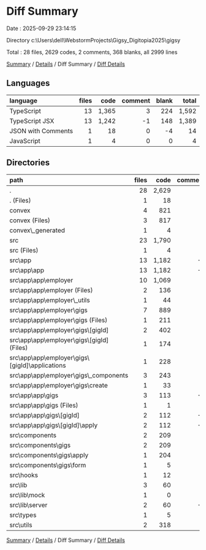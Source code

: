 # Diff Summary

Date : 2025-09-29 23:14:15

Directory c:\\Users\\dell\\WebstormProjects\\Gigsy_Digitopia2025\\gigsy

Total : 28 files,  2629 codes, 2 comments, 368 blanks, all 2999 lines

[Summary](results.md) / [Details](details.md) / Diff Summary / [Diff Details](diff-details.md)

## Languages
| language | files | code | comment | blank | total |
| :--- | ---: | ---: | ---: | ---: | ---: |
| TypeScript | 13 | 1,365 | 3 | 224 | 1,592 |
| TypeScript JSX | 13 | 1,242 | -1 | 148 | 1,389 |
| JSON with Comments | 1 | 18 | 0 | -4 | 14 |
| JavaScript | 1 | 4 | 0 | 0 | 4 |

## Directories
| path | files | code | comment | blank | total |
| :--- | ---: | ---: | ---: | ---: | ---: |
| . | 28 | 2,629 | 2 | 368 | 2,999 |
| . (Files) | 1 | 18 | 0 | -4 | 14 |
| convex | 4 | 821 | 0 | 118 | 939 |
| convex (Files) | 3 | 817 | 0 | 118 | 935 |
| convex\\_generated | 1 | 4 | 0 | 0 | 4 |
| src | 23 | 1,790 | 2 | 254 | 2,046 |
| src (Files) | 1 | 4 | 0 | 0 | 4 |
| src\\app | 13 | 1,182 | -1 | 162 | 1,343 |
| src\\app\\app | 13 | 1,182 | -1 | 162 | 1,343 |
| src\\app\\app\\employer | 10 | 1,069 | 0 | 139 | 1,208 |
| src\\app\\app\\employer (Files) | 2 | 136 | 0 | 15 | 151 |
| src\\app\\app\\employer\\_utils | 1 | 44 | 0 | 11 | 55 |
| src\\app\\app\\employer\\gigs | 7 | 889 | 0 | 113 | 1,002 |
| src\\app\\app\\employer\\gigs (Files) | 1 | 211 | 0 | 25 | 236 |
| src\\app\\app\\employer\\gigs\\[gigId] | 2 | 402 | 0 | 49 | 451 |
| src\\app\\app\\employer\\gigs\\[gigId] (Files) | 1 | 174 | 0 | 21 | 195 |
| src\\app\\app\\employer\\gigs\\[gigId]\\applications | 1 | 228 | 0 | 28 | 256 |
| src\\app\\app\\employer\\gigs\\_components | 3 | 243 | 0 | 32 | 275 |
| src\\app\\app\\employer\\gigs\\create | 1 | 33 | 0 | 7 | 40 |
| src\\app\\app\\gigs | 3 | 113 | -1 | 23 | 135 |
| src\\app\\app\\gigs (Files) | 1 | 1 | 0 | 0 | 1 |
| src\\app\\app\\gigs\\[gigId] | 2 | 112 | -1 | 23 | 134 |
| src\\app\\app\\gigs\\[gigId]\\apply | 2 | 112 | -1 | 23 | 134 |
| src\\components | 2 | 209 | 0 | 20 | 229 |
| src\\components\\gigs | 2 | 209 | 0 | 20 | 229 |
| src\\components\\gigs\\apply | 1 | 204 | 0 | 19 | 223 |
| src\\components\\gigs\\form | 1 | 5 | 0 | 1 | 6 |
| src\\hooks | 1 | 12 | 0 | 0 | 12 |
| src\\lib | 3 | 60 | 0 | 16 | 76 |
| src\\lib\\mock | 1 | 0 | 1 | 1 | 2 |
| src\\lib\\server | 2 | 60 | -1 | 15 | 74 |
| src\\types | 1 | 5 | 0 | 1 | 6 |
| src\\utils | 2 | 318 | 3 | 55 | 376 |

[Summary](results.md) / [Details](details.md) / Diff Summary / [Diff Details](diff-details.md)